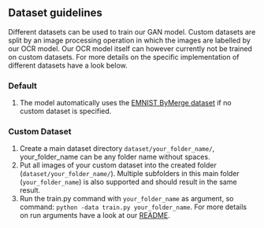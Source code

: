 ## Dataset guidelines

Different datasets can be used to train our GAN model. Custom datasets are split by an image processing operation in which the images are labelled by our OCR model. Our OCR model itself can however currently not be trained on custom datasets. For more details on the specific implementation of different datasets have a look below.

### Default

1. The model automatically uses the [EMNIST ByMerge dataset](https://www.nist.gov/itl/products-and-services/emnist-dataset) if no custom dataset is specified.

### Custom Dataset

1. Create a main dataset directory `dataset/your_folder_name/`, your_folder_name can be any folder name without spaces.
2. Put all images of your custom dataset into the created folder (`dataset/your_folder_name/`). Multiple subfolders in this main folder (`your_folder_name`) is also supported and should result in the same result.
3. Run the train.py command with `your_folder_name` as argument, so command: `python -data train.py your_folder_name`. For more details on run arguments have a look at our [README](../README.md).
